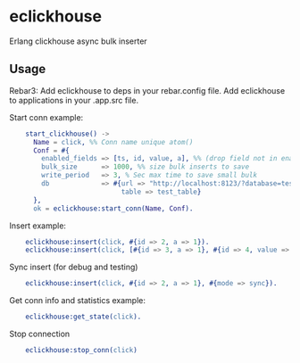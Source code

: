 eclickhouse
=====

Erlang clickhouse async bulk inserter

Usage
-----
Rebar3:
  Add eclickhouse to deps in your rebar.config file.
  Add eclickhouse to applications in your .app.src file.

Start conn example:
```erlang
    start_clickhouse() ->
      Name = click, %% Conn name unique atom()
      Conf = #{
        enabled_fields => [ts, id, value, a], %% (drop field not in enabled_fields) of all
        bulk_size      => 1000, %% size bulk inserts to save
        write_period   => 3, % Sec max time to save small bulk
        db             => #{url => "http://localhost:8123/?database=test_db", 
                            table => test_table}
      },
      ok = eclickhouse:start_conn(Name, Conf).
```

Insert example:
```erlang
    eclickhouse:insert(click, #{id => 2, a => 1}).
    eclickhouse:insert(click, [#{id => 3, a => 1}, #{id => 4, value => 5}]).
```

Sync insert (for debug and testing)
```erlang
    eclickhouse:insert(click, #{id => 2, a => 1}, #{mode => sync}).
```


Get conn info and statistics example:
```erlang
    eclickhouse:get_state(click).
```

Stop connection
```erlang
    eclickhouse:stop_conn(click)
```
  
